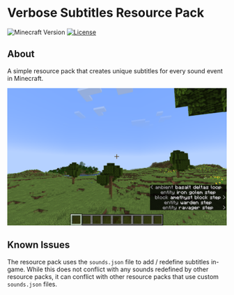 # Verbose Subtitles Resource Pack
![Minecraft Version](https://img.shields.io/badge/Minecraft%20Version-1.1-blue?style=flat-square)
[![License](https://img.shields.io/github/license/FlamedDogo99/VerboseSubtitles?style=flat-square)](https://github.com/FlamedDogo99/VerboseSubtitles/blob/main/LICENSE)

## About

A simple resource pack that creates unique subtitles for every sound event in Minecraft.


<div align="center">

![Armor](screenshots/preview-with.png)

</div>

## Known Issues

The resource pack uses the `sounds.json` file to add / redefine subtitles in-game. While this does not conflict with any sounds redefined by other resource packs, it can conflict with other resource packs that use custom `sounds.json` files.
